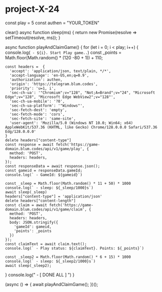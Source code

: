 # project-X-24
const play = 5
const authen = "YOUR_TOKEN"

clear()
async function sleep(ms) {
  return new Promise(resolve => setTimeout(resolve, ms));
}

async function playAndClaimGame() {
  for (let i = 0; i < play; i++) {
    console.log(` - ${i}. Start Play game..`)
    const _points = Math.floor(Math.random() * (120 -80 + 1)) + 110;
    
    const headers =  {
      'accept': 'application/json, text/plain, */*',
      'accept-language': 'en-US,en;q=0.9',
      'authorization': authen,
      'origin': 'https://telegram.blum.codes',
      'priority': 'u=1, i',
      'sec-ch-ua': '"Chromium";v="128", "Not;A=Brand";v="24", "Microsoft Edge";v="128", "Microsoft Edge WebView2";v="128"',
      'sec-ch-ua-mobile': '?0',
      'sec-ch-ua-platform': '"Windows"',
      'sec-fetch-dest': 'empty',
      'sec-fetch-mode': 'cors',
      'sec-fetch-site': 'same-site',
      'user-agent': 'Mozilla/5.0 (Windows NT 10.0; Win64; x64) AppleWebKit/537.36 (KHTML, like Gecko) Chrome/128.0.0.0 Safari/537.36 Edg/128.0.0.0'
    }
    delete headers["content-type"]
    const response = await fetch('https://game-domain.blum.codes/api/v1/game/play', {
      method: 'POST',
      headers: headers,
    });
    const responseData = await response.json();
    const gameid = responseData.gameId;
    console.log(` - GameId: ${gameid}`)

    const _sleep = Math.floor(Math.random() * 11 + 50) * 1000
    console.log(` - sleep: ${_sleep/1000}s`)
    await sleep(_sleep)
    headers["content-type"] = 'application/json'
    delete headers["content-length"]
    const claim = await fetch('https://game-domain.blum.codes/api/v1/game/claim', {
      method: 'POST',
      headers: headers,
      body: JSON.stringify({
        'gameId': gameid,
        'points': _points
      })
    });
    const claimText = await claim.text();
    console.log(` - Play status: ${claimText}. Points: ${_points}`)

    const _sleep2 = Math.floor(Math.random() * 6 + 15) * 1000
    console.log(` - sleep: ${_sleep2/1000}s`)
    await sleep(_sleep2);
  }
  console.log(" - [ DONE ALL ] ")
}

(async () => {
  await playAndClaimGame();
})();

